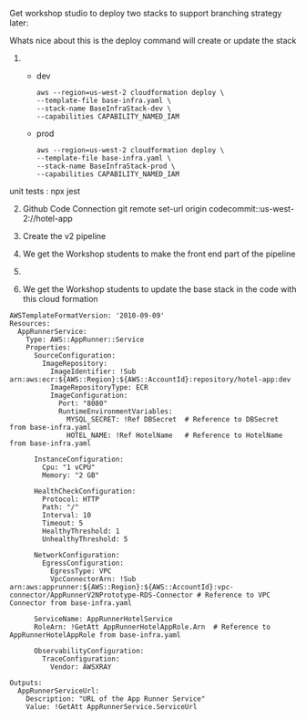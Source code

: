 Get workshop studio to deploy two stacks to support branching strategy later:

Whats nice about this is the deploy command will create or update the stack

1.  - dev

      ```
      aws --region=us-west-2 cloudformation deploy \
      --template-file base-infra.yaml \
      --stack-name BaseInfraStack-dev \
      --capabilities CAPABILITY_NAMED_IAM
      ```

    - prod
      ```
      aws --region=us-west-2 cloudformation deploy \
      --template-file base-infra.yaml \
      --stack-name BaseInfraStack-prod \
      --capabilities CAPABILITY_NAMED_IAM
      ```

unit tests : npx jest

2.  Github Code Connection
    git remote set-url origin codecommit::us-west-2://hotel-app

3.  Create the v2 pipeline

4.  We get the Workshop students to make the front end part of the pipeline
5.

6.  We get the Workshop students to update the base stack in the code with this cloud formation

```
AWSTemplateFormatVersion: '2010-09-09'
Resources:
  AppRunnerService:
    Type: AWS::AppRunner::Service
    Properties:
      SourceConfiguration:
        ImageRepository:
          ImageIdentifier: !Sub arn:aws:ecr:${AWS::Region}:${AWS::AccountId}:repository/hotel-app:dev
          ImageRepositoryType: ECR
          ImageConfiguration:
            Port: "8080"
            RuntimeEnvironmentVariables:
              MYSQL_SECRET: !Ref DBSecret  # Reference to DBSecret from base-infra.yaml
              HOTEL_NAME: !Ref HotelName   # Reference to HotelName from base-infra.yaml

      InstanceConfiguration:
        Cpu: "1 vCPU"
        Memory: "2 GB"

      HealthCheckConfiguration:
        Protocol: HTTP
        Path: "/"
        Interval: 10
        Timeout: 5
        HealthyThreshold: 1
        UnhealthyThreshold: 5

      NetworkConfiguration:
        EgressConfiguration:
          EgressType: VPC
          VpcConnectorArn: !Sub arn:aws:apprunner:${AWS::Region}:${AWS::AccountId}:vpc-connector/AppRunnerV2NPrototype-RDS-Connector # Reference to VPC Connector from base-infra.yaml

      ServiceName: AppRunnerHotelService
      RoleArn: !GetAtt AppRunnerHotelAppRole.Arn  # Reference to AppRunnerHotelAppRole from base-infra.yaml

      ObservabilityConfiguration:
        TraceConfiguration:
          Vendor: AWSXRAY

Outputs:
  AppRunnerServiceUrl:
    Description: "URL of the App Runner Service"
    Value: !GetAtt AppRunnerService.ServiceUrl
```
